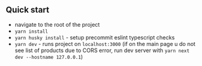## Quick start

- navigate to the root of the project
- `yarn install`
- `yarn husky install` - setup precommit eslint typescript checks
- `yarn dev` - runs project on `localhost:3000` (if on the main page u do not see list of products due to CORS error, run dev server with `yarn next dev --hostname 127.0.0.1`)
